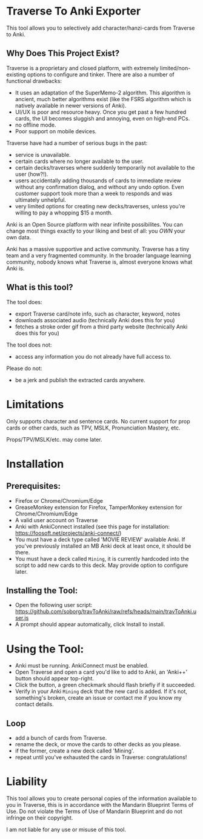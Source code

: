 # Traverse To Anki Exporter

This tool allows you to selectively add character/hanzi-cards from Traverse to Anki.

## Why Does This Project Exist?

Traverse is a proprietary and closed platform, with extremely limited/non-existing options to configure and tinker.
There are also a number of functional drawbacks:

* It uses an adaptation of the SuperMemo-2 algorithm. This algorithm is ancient, much better algorithms exist (like the FSRS algorithm which is natively available in newer versions of Anki).
* UI/UX is poor and resource heavy. Once you get past a few hundred cards, the UI becomes sluggish and annoying, even on high-end PCs.
* no offline mode.
* Poor support on mobile devices.

Traverse have had a number of serious bugs in the past: 
* service is unavailable.
* certain cards where no longer available to the user.
* certain decks/traverses where suddenly temporarily not available to the user (how?!).
* users accidentally adding thousands of cards to immediate review without any confirmation dialog, and without any undo option. Even customer support took more than a week to responds and was ultimately unhelpful.
* very limited options for creating new decks/traverses, unless you're willing to pay a whopping $15 a month.

Anki is an Open Source platform with near infinite possibilites. You can change most things exactly to your liking and best of all: you *OWN* your own data.

Anki has a massive supportive and active community. Traverse has a tiny team and a very fragmented community. In the broader language learning community, nobody knows what Traverse is, almost everyone knows what Anki is.


## What is this tool?

The tool does:
* export Traverse card/note info, such as character, keyword, notes
* downloads associated audio (technically Anki does this for you)
* fetches a stroke order gif from a third party website  (technically Anki does this for you)


The tool does not:
* access any information you do not already have full access to.


Please do not:
* be a jerk and publish the extracted cards anywhere.

# Limitations

Only supports character and sentence cards. No current support for prop cards or other cards, such as TPV, MSLK, Pronunciation Mastery, etc.

Props/TPV/MSLK/etc. may come later.

# Installation

## Prerequisites:

* Firefox or Chrome/Chromium/Edge
* GreaseMonkey extension for Firefox, TamperMonkey extension for Chrome/Chromium/Edge
* A valid user account on Traverse
* Anki with AnkiConnect installed (see this page for installation: https://foosoft.net/projects/anki-connect/)
* You must have a deck type called 'MOVIE REVIEW' available Anki. If you've previously installed an MB Anki deck at least once, it should be there.
* You must have a deck called `Mining`, it is currently hardcoded into the script to add new cards to this deck. May provide option to configure later.



## Installing the Tool:

* Open the following user script: https://github.com/soborg/travToAnki/raw/refs/heads/main/travToAnki.user.js
* A prompt should appear automatically, click Install to install.


# Using the Tool:

* Anki must be running. AnkiConnect must be enabled.
* Open Traverse and open a card you'd like to add to Anki, an 'Anki++' button should appear top-right.
* Click the button, a green checkmark should flash briefly if it succeeded.
* Verify in your Anki `Mining` deck that the new card is added. If it's not, something's broken, create an issue or contact me if you know my contact details.


## Loop

* add a bunch of cards from Traverse.
* rename the deck, or move the cards to other decks as you please.
* if the former, create a new deck called 'Mining'.
* repeat until you've exhausted the cards in Traverse: congratulations!



# Liability

This tool allows you to create personal copies of the information available to you in Traverse, this is in accordance with the Mandarin Blueprint Terms of Use.
Do not violate the Terms of Use of Mandarin Blueprint and do not infringe on their copyright.

I am not liable for any use or misuse of this tool.
